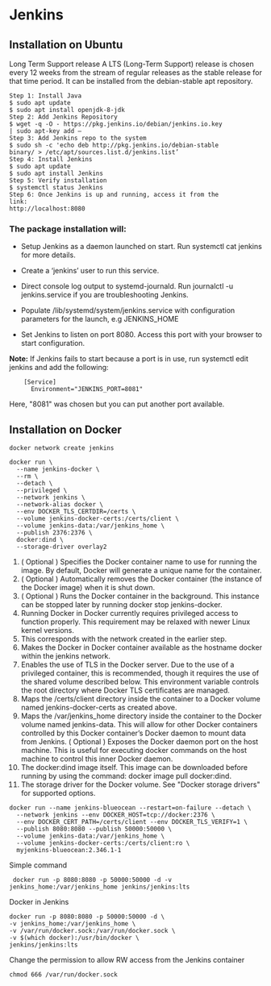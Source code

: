 # Jenkins

## Installation on Ubuntu

Long Term Support release A LTS (Long-Term Support) release is chosen every 12 weeks from the stream of regular releases as the stable release for that time period. It can be installed from the debian-stable apt repository.
```
Step 1: Install Java
$ sudo apt update
$ sudo apt install openjdk-8-jdk
Step 2: Add Jenkins Repository
$ wget -q -O - https://pkg.jenkins.io/debian/jenkins.io.key
| sudo apt-key add –
Step 3: Add Jenkins repo to the system
$ sudo sh -c 'echo deb http://pkg.jenkins.io/debian-stable
binary/ > /etc/apt/sources.list.d/jenkins.list’
Step 4: Install Jenkins
$ sudo apt update
$ sudo apt install Jenkins
Step 5: Verify installation
$ systemctl status Jenkins
Step 6: Once Jenkins is up and running, access it from the
link:
http://localhost:8080
```

### The package installation will:

- Setup Jenkins as a daemon launched on start. Run systemctl cat jenkins for more details.

- Create a ‘jenkins’ user to run this service.

- Direct console log output to systemd-journald. Run journalctl -u jenkins.service if you are troubleshooting Jenkins.

- Populate /lib/systemd/system/jenkins.service with configuration parameters for the launch, e.g JENKINS_HOME

- Set Jenkins to listen on port 8080. Access this port with your browser to start configuration.

**Note:** If Jenkins fails to start because a port is in use, run systemctl edit jenkins and add the following:
```
    [Service]
      Environment="JENKINS_PORT=8081"
```
Here, "8081" was chosen but you can put another port available.
## Installation on Docker
```
docker network create jenkins

docker run \
  --name jenkins-docker \
  --rm \
  --detach \
  --privileged \
  --network jenkins \
  --network-alias docker \
  --env DOCKER_TLS_CERTDIR=/certs \
  --volume jenkins-docker-certs:/certs/client \
  --volume jenkins-data:/var/jenkins_home \
  --publish 2376:2376 \
  docker:dind \
  --storage-driver overlay2
```
1. ( Optional ) Specifies the Docker container name to use for running the image. By default, Docker will generate a unique name for the container.
2. ( Optional ) Automatically removes the Docker container (the instance of the Docker image) when it is shut down.
3. ( Optional ) Runs the Docker container in the background. This instance can be stopped later by running docker stop jenkins-docker.
4. Running Docker in Docker currently requires privileged access to function properly. This requirement may be relaxed with newer Linux kernel versions.
5. This corresponds with the network created in the earlier step.
6. Makes the Docker in Docker container available as the hostname docker within the jenkins network.
7. Enables the use of TLS in the Docker server. Due to the use of a privileged container, this is recommended, though it requires the use of the shared volume described below. This environment variable controls the root directory where Docker TLS certificates are managed.
8. Maps the /certs/client directory inside the container to a Docker volume named jenkins-docker-certs as created above.
9. Maps the /var/jenkins_home directory inside the container to the Docker volume named jenkins-data. This will allow for other Docker containers controlled by this Docker container’s Docker daemon to mount data from Jenkins.
( Optional ) Exposes the Docker daemon port on the host machine. This is useful for executing docker commands on the host machine to control this inner Docker daemon.
10. The docker:dind image itself. This image can be downloaded before running by using the command: docker image pull docker:dind.
11. The storage driver for the Docker volume. See "Docker storage drivers" for supported options.

```
docker run --name jenkins-blueocean --restart=on-failure --detach \
  --network jenkins --env DOCKER_HOST=tcp://docker:2376 \
  --env DOCKER_CERT_PATH=/certs/client --env DOCKER_TLS_VERIFY=1 \
  --publish 8080:8080 --publish 50000:50000 \
  --volume jenkins-data:/var/jenkins_home \
  --volume jenkins-docker-certs:/certs/client:ro \
  myjenkins-blueocean:2.346.1-1
  ```

Simple command
```
 docker run -p 8080:8080 -p 50000:50000 -d -v jenkins_home:/var/jenkins_home jenkins/jenkins:lts
 ```
 Docker in Jenkins
 ```
 docker run -p 8080:8080 -p 50000:50000 -d \
 -v jenkins_home:/var/jenkins_home \
 -v /var/run/docker.sock:/var/run/docker.sock \
 -v $(which docker):/usr/bin/docker \
 jenkins/jenkins:lts
 ```
Change the permission to allow RW access from the Jenkins container
```
chmod 666 /var/run/docker.sock
